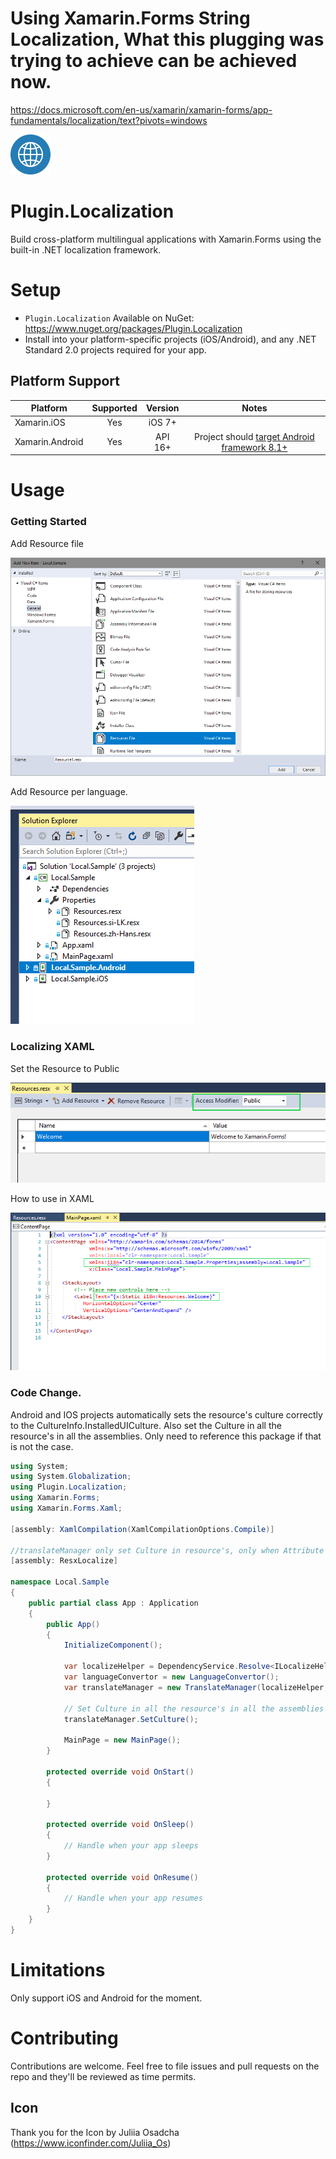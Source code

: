 # Using Xamarin.Forms String Localization, What this plugging was trying to achieve can be achieved now.

https://docs.microsoft.com/en-us/xamarin/xamarin-forms/app-fundamentals/localization/text?pivots=windows

<img src="Screenshots/icon.png" alt="icon" width="64px" >

# Plugin.Localization
Build cross-platform multilingual applications with Xamarin.Forms using the built-in .NET localization framework.

# Setup

- `Plugin.Localization` Available on NuGet: https://www.nuget.org/packages/Plugin.Localization
- Install into your platform-specific projects (iOS/Android), and any .NET Standard 2.0 projects required for your app.

## Platform Support

|Platform|Supported|Version|Notes|
| ------------------- | :-----------: | :------------------: | :------------------: |
|Xamarin.iOS|Yes|iOS 7+| |
|Xamarin.Android|Yes|API 16+|Project should [target Android framework 8.1+](https://docs.microsoft.com/en-us/xamarin/android/app-fundamentals/android-api-levels?tabs=vswin#framework)|

# Usage

### Getting Started

Add Resource file

<img src="Screenshots/AddResourceFile.png" alt="Add Resource File" >

Add Resource per language.

<img src="Screenshots/ResourcePerLanguage.png" alt="Resource Per Language" >

### Localizing XAML

Set the Resource to Public

<img src="Screenshots/ResourceToPublic.png" alt="Resource To Public" >

How to use in XAML

<img src="Screenshots/LocalizingXAML.png" alt="Localizing XAML" >

### Code Change.

Android and IOS projects automatically sets the resource's culture correctly to the CultureInfo.InstalledUICulture. Also set the Culture in all the resource's in all the assemblies. Only need to reference this package if that is not the case.

```csharp
using System;
using System.Globalization;
using Plugin.Localization;
using Xamarin.Forms;
using Xamarin.Forms.Xaml;

[assembly: XamlCompilation(XamlCompilationOptions.Compile)]

//translateManager only set Culture in resource's, only when Attribute is set.
[assembly: ResxLocalize]

namespace Local.Sample
{
    public partial class App : Application
    {
        public App()
        {
            InitializeComponent();
            
            var localizeHelper = DependencyService.Resolve<ILocalizeHelper>();
            var languageConvertor = new LanguageConvertor();
            var translateManager = new TranslateManager(localizeHelper, languageConvertor);

            // Set Culture in all the resource's in all the assemblies that has ResxLocalize Attribute.
            translateManager.SetCulture();

            MainPage = new MainPage();
        }

        protected override void OnStart()
        {
            
        }

        protected override void OnSleep()
        {
            // Handle when your app sleeps
        }

        protected override void OnResume()
        {
            // Handle when your app resumes
        }
    }
}
```

# Limitations

Only support iOS and Android for the moment. 

# Contributing

Contributions are welcome.  Feel free to file issues and pull requests on the repo and they'll be reviewed as time permits.

## Icon

Thank you for the Icon by Juliia Osadcha (https://www.iconfinder.com/Juliia_Os)
